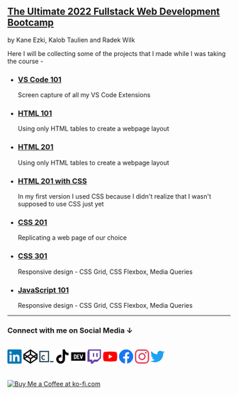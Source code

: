 
<h2> <a href="https://www.udemy.com/course/the-ultimate-fullstack-web-development-bootcamp/">The Ultimate 2022 Fullstack Web Development Bootcamp</a></h2>
by Kane Ezki, Kalob Taulien and Radek Wilk 

<p> Here I will be collecting some of the projects that I made while I was taking the course - </p>

<ul>

  <li><h3><a href="https://esteecodes.github.io/The-Ultimate-2022-Fullstack-Web-Dev-Bootcamp-Kalob-Udemy/section-4-VS-Code-101/my_vscode-extensions_june_2022.jpg?raw=true" target="_blank">VS Code 101</a></h3><p>Screen capture of all my VS Code Extensions</p></li>
  
  <li><h3><a href="https://esteecodes.github.io/The-Ultimate-2022-Fullstack-Web-Dev-Bootcamp-Kalob-Udemy/section-5-HTML-101/" target="_blank">HTML 101</a></h3>
    <p>Using only HTML tables to create a webpage layout</p></li>
  
  <li><h3><a href="https://esteecodes.github.io/The-Ultimate-2022-Fullstack-Web-Dev-Bootcamp-Kalob-Udemy/section-6-HTML-201/" target="_blank">HTML 201</a></h3><p>Using only HTML tables to create a webpage layout</p></li>
  
  <li><h3><a href="https://esteecodes.github.io/The-Ultimate-2022-Fullstack-Web-Dev-Bootcamp-Kalob-Udemy/section-6-HTML-201-and-CSS/" target="_blank">HTML 201 with CSS</a></h3><p>In my first version I used CSS because I didn't realize that I wasn't supposed to use CSS just yet</p></li>
  
  <li><h3><a href="https://esteecodes.github.io/The-Ultimate-2022-Fullstack-Web-Dev-Bootcamp-Kalob-Udemy/section-8-CSS-201/" target="_blank">CSS 201</a></h3><p>Replicating a web page of our choice</p></li>  
  
 <li><h3><a href="https://esteecodes.github.io/The-Ultimate-2022-Fullstack-Web-Dev-Bootcamp-Kalob-Udemy/section-9-CSS-301/" target="_blank">CSS 301</a></h3><p>Responsive design - CSS Grid, CSS Flexbox, Media Queries</p></li>
  
 <li><h3><a href="https://esteecodes.github.io/The-Ultimate-2022-Fullstack-Web-Dev-Bootcamp-Kalob-Udemy/section-10-JavaScript-101/" target="_blank">JavaScript 101</a></h3><p>Responsive design - CSS Grid, CSS Flexbox, Media Queries</p></li> 
  
</ul>
<hr>

<h3>Connect with me on Social Media ↓</h3>
<br/>
<a href="https://www.linkedin.com/in/esteecodes/" target="_blank"><img src="https://github.com/esteecodes/icons/blob/main/icomoon/PNG/linkedin.png?raw=true"></a>
<a href="https://codepen.io/esteecodes" target="_blank"><img src="https://github.com/esteecodes/icons/blob/main/icomoon/PNG/codepen.png?raw=true"></a>
<a href="https://www.codecademy.com/profiles/esteecodes" target="_blank"><img src="https://github.com/esteecodes/icons/blob/main/icomoon/PNG/codecademy.png?raw=true"></a>
<a href="https://www.tiktok.com/@esteecodes" target="_blank"><img src="https://github.com/esteecodes/icons/blob/main/icomoon/PNG/tiktok.png?raw=true"></a>
<a href="https://dev.to/esteecodes" target="_blank"><img src="https://github.com/esteecodes/icons/blob/main/icomoon/PNG/dev-dot-to.png?raw=true"></a>
<a href="https://www.twitch.tv/esteecodes" target="_blanc"><img src="https://github.com/esteecodes/icons/blob/main/icomoon/PNG/twitch.png?raw=true"></a>
<a href="https://www.youtube.com/c/EsteeCodes" target="_blank"><img src="https://github.com/esteecodes/icons/blob/main/icomoon/PNG/youtube.png?raw=true"></a>
<a href="https://www.facebook.com/esteecodes" target="_blank"><img src="https://github.com/esteecodes/icons/blob/main/icomoon/PNG/facebook.png?raw=true"></a>
<a href="https://www.instagram.com/esteecodes/" target="_blank"><img src="https://github.com/esteecodes/icons/blob/main/icomoon/PNG/instagram.png?raw=true"></a>
<a href="https://twitter.com/esteecodes" target="_blank"><img src="https://github.com/esteecodes/icons/blob/main/icomoon/PNG/twitter.png?raw=true"></a>
<br><br><br>
<a href='https://ko-fi.com/esteecodes' target='_blank'><img height='36' style='border:0px;height:36px;' src='https://cdn.ko-fi.com/cdn/kofi2.png?v=3' border='0' alt='Buy Me a Coffee at ko-fi.com' /></a>
